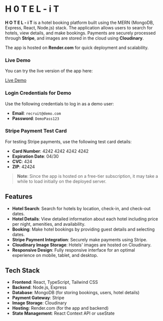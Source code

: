 # H 0 T E L - i T

**H O T E L - i T** is a hotel booking platform built using the MERN (MongoDB, Express, React, Node.js) stack. The application allows users to search for hotels, view details, and make bookings. Payments are securely processed through **Stripe**, and images are stored in the cloud using **Cloudinary**.

The app is hosted on **Render.com** for quick deployment and scalability.

### Live Demo

You can try the live version of the app here:

[Live Demo](https://booking-app-o84e.onrender.com/)

### Login Credentials for Demo

Use the following credentials to log in as a demo user:

- **Email**: `recruit@demo.com`
- **Password**: `DemoPass123`

### Stripe Payment Test Card

For testing Stripe payments, use the following test card details:

- **Card Number**: 4242 4242 4242 4242
- **Expiration Date**: 04/30
- **CVC**: 424
- **ZIP**: 42424

> **Note**: Since the app is hosted on a free-tier subscription, it may take a while to load initially on the deployed server.

## Features

- **Hotel Search**: Search for hotels by location, check-in, and check-out dates.
- **Hotel Details**: View detailed information about each hotel including price per night, amenities, and availability.
- **Booking**: Make hotel bookings by providing guest details and selecting dates.
- **Stripe Payment Integration**: Securely make payments using Stripe.
- **Cloudinary Image Storage**: Hotels' images are hosted on Cloudinary.
- **Responsive Design**: Fully responsive interface for an optimal experience on mobile, tablet, and desktop.

## Tech Stack

- **Frontend**: React, TypeScript, Tailwind CSS
- **Backend**: Node.js, Express
- **Database**: MongoDB (for storing bookings, users, hotel details)
- **Payment Gateway**: Stripe
- **Image Storage**: Cloudinary
- **Hosting**: Render.com (for the app and backend)
- **State Management**: React Context API or useState

